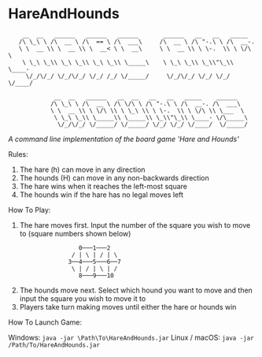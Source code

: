 # HareAndHounds

```
    __  __   ______   ______   ______       ______   __   __   _____
   /\ \_\ \ /\  __ \ /\  == \ /\  ___\     /\  __ \ /\ "-.\ \ /\  __-.
   \ \  __ \\ \  __ \\ \  __< \ \  __\     \ \  __ \\ \ \-.  \\ \ \/\ \
    \ \_\ \_\\ \_\ \_\\ \_\ \_\\ \_____\    \ \_\ \_\\ \_\\"\_\\ \____-
     \/_/\/_/ \/_/\/_/ \/_/ /_/ \/_____/     \/_/\/_/ \/_/ \/_/ \/____/

             __  __   ______   __  __   __   __   _____    ______
            /\ \_\ \ /\  __ \ /\ \/\ \ /\ "-.\ \ /\  __-. /\  ___\
            \ \  __ \\ \ \/\ \\ \ \_\ \\ \ \-.  \\ \ \/\ \\ \___  \
             \ \_\ \_\\ \_____\\ \_____\\ \_\\"\_\\ \____- \/\_____\
              \/_/\/_/ \/_____/ \/_____/ \/_/ \/_/ \/____/  \/_____/ 
 ```

*A command line implementation of the board game 'Hare and Hounds'*
 
 Rules:
  1. The hare (h) can move in any direction
  2. The hounds (H) can move in any non-backwards direction
  3. The hare wins when it reaches the left-most square
  4. The hounds win if the hare has no legal moves left

 How To Play:
  1. The hare moves first. Input the number of the square
     you wish to move to (square numbers shown below)
```
                    0───1───2
                  / | \ | / | \
                 3──4───5───6──7
                  \ | / | \ | /
                    8───9───10
```

  2. The hounds move next. Select which hound you want to
     move and then input the square you wish to move it to
  3. Players take turn making moves until either the hare or hounds win

How To Launch Game:
 
 Windows: ```java -jar \Path\To\HareAndHounds.jar```
 Linux / macOS: ```java -jar /Path/To/HareAndHounds.jar```

